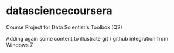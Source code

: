 # datasciencecoursera
Course Project for Data Scientist's Toolbox (Q2)

Adding again some content to illustrate git / github integration from Windows 7
